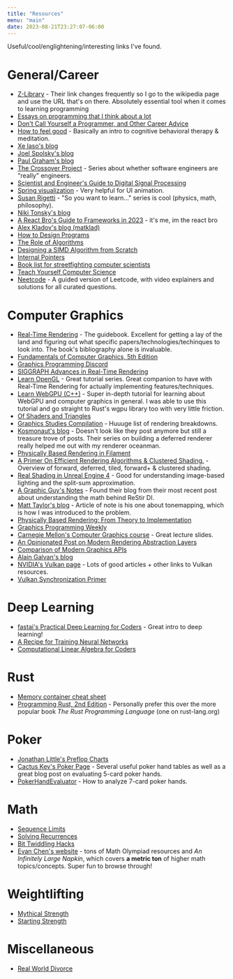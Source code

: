```yaml
---
title: "Resources"
menu: "main"
date: 2023-08-21T23:27:07-06:00
---
```

Useful/cool/englightening/interesting links I've found.

# General/Career
- [Z-Library](https://en.wikipedia.org/wiki/Z-Library) - Their link changes frequently so I go to the wikipedia page and use the URL that's on there. Absolutely essential tool when it comes to learning programming
- [Essays on programming that I think about a lot](https://www.benkuhn.net/progessays/)
- [Don't Call Yourself a Programmer, and Other Career Advice](https://www.kalzumeus.com/2011/10/28/dont-call-yourself-a-programmer/)
- [How to feel good](https://evanjconrad.com/posts/how-to-feel-good) - Basically an intro to cognitive behavioral therapy & meditation.
- [Xe laso's blog](https://xeiaso.net/)
- [Joel Spolsky's blog](https://www.joelonsoftware.com/)
- [Paul Graham's blog](http://www.paulgraham.com/index.html)
- [The Crossover Project](https://www.hillelwayne.com/post/are-we-really-engineers/) - Series about whether software engineers are "really" engineers.
- [Scientist and Engineer's Guide to Digital Signal Processing](http://www.dspguide.com/)
- [Spring visualization](https://www.desmos.com/calculator/rzvw27ljh9) - Very helpful for UI animation.
- [Susan Rigetti](https://www.susanrigetti.com/) - "So you want to learn..." series is cool (physics, math, philosophy).
- [Niki Tonsky's blog](https://tonsky.me/)
- [A React Bro's Guide to Frameworks in 2023](https://twitter.com/t3dotgg/status/1612980211393638401) - it's me, im the react bro
- [Alex Kladov's blog (matklad)](https://matklad.github.io/about.html)
- [How to Design Programs](https://htdp.org/)
- [The Role of Algorithms](https://matklad.github.io/2023/08/13/role-of-algorithms.html)
- [Designing a SIMD Algorithm from Scratch](https://mcyoung.xyz/2023/11/27/simd-base64/)
- [Internal Pointers](https://www.internalpointers.com/)
- [Book list for streetfighting computer scientists](https://nick-black.com/dankwiki/index.php/Book_list_for_streetfighting_computer_scientists)
- [Teach Yourself Computer Science](https://teachyourselfcs.com/)
- [Neetcode](https://neetcode.io/) - A guided version of Leetcode, with video explainers and solutions for all curated questions.

# Computer Graphics
- [Real-Time Rendering](https://www.realtimerendering.com/) - The guidebook. Excellent for getting a lay of the land and figuring out what specific papers/technologies/techinques to look into. The book's bibliography alone is invaluable.
- [Fundamentals of Computer Graphics, 5th Edition](https://www.amazon.com/Fundamentals-Computer-Graphics-Steve-Marschner/dp/0367505037)
- [Graphics Programming Discord](https://graphics-programming.org/)
- [SIGGRAPH Advances in Real-Time Rendering](https://advances.realtimerendering.com/)
- [Learn OpenGL](https://learnopengl.com/) - Great tutorial series. Great companion to have with Real-Time Rendering for actually implementing features/techniques.
- [Learn WebGPU (C++)](https://eliemichel.github.io/LearnWebGPU/index.html) - Super in-depth tutorial for learning about WebGPU and computer graphics in general. I was able to use this tutorial and go straight to Rust's wgpu library too with very little friction.
- [Of Shaders and Triangles](https://blog.42yeah.is/)
- [Graphics Studies Compilation](http://www.adriancourreges.com/blog/2020/12/29/graphics-studies-compilation/) - Huuuge list of rendering breakdowns.
- [Kosmonaut's blog](https://kosmonautblog.wordpress.com/) - Doesn't look like they post anymore but still a treasure trove of posts. Their series on building a deferred renderer really helped me out with my renderer oceanman.
- [Physically Based Rendering in Filament](https://google.github.io/filament/Filament.html)
- [A Primer On Efficient Rendering Algorithms & Clustered Shading.](http://www.aortiz.me/2018/12/21/CG.html) - Overview of forward, deferred, tiled, forward+ & clustered shading.
- [Real Shading in Unreal Engine 4](https://blog.selfshadow.com/publications/s2013-shading-course/karis/s2013_pbs_epic_notes_v2.pdf) - Good for understanding image-based lighting and the split-sum approximation.
- [A Graphic Guy's Notes](https://agraphicsguynotes.com/) - Found their blog from their most recent post about understanding the math behind ReStir DI.
- [Matt Taylor's blog](https://64.github.io/) - Article of note is his one about tonemapping, which is how I was introduced to the problem.
- [Physically Based Rendering: From Theory to Implementation](https://www.pbr-book.org/)
- [Graphics Programming Weekly](https://www.jendrikillner.com/)
- [Carnegie Mellon's Computer Graphics course](http://15462.courses.cs.cmu.edu/spring2023/) - Great lecture slides.
- [An Opinionated Post on Modern Rendering Abstraction Layers](https://alextardif.com/RenderingAbstractionLayers.html)
- [Comparison of Modern Graphics APIs](https://alain.xyz/blog/comparison-of-modern-graphics-apis)
- [Alain Galvan's blog](https://alain.xyz/)
- [NVIDIA's Vulkan page](https://developer.nvidia.com/vulkan) - Lots of good articles + other links to Vulkan resources.
- [Vulkan Synchronization Primer](https://www.jeremyong.com/vulkan/graphics/rendering/2018/11/22/vulkan-synchronization-primer/)

# Deep Learning
- [fastai's Practical Deep Learning for Coders](https://course.fast.ai/) - Great intro to deep learning!
- [A Recipe for Training Neural Networks](https://karpathy.github.io/2019/04/25/recipe/) 
- [Computational Linear Algebra for Coders](https://github.com/fastai/numerical-linear-algebra)

# Rust
- [Memory container cheat sheet](https://github.com/usagi/rust-memory-container-cs)
- [Programming Rust, 2nd Edition](https://www.oreilly.com/library/view/programming-rust-2nd/9781492052586/) - Personally prefer this over the more popular book *The Rust Programming Language* (one on rust-lang.org)

# Poker
- [Jonathan Little's Preflop Charts](https://poker-coaching.s3.amazonaws.com/tools/preflop-charts/full-preflop-charts.pdf)
- [Cactus Kev's Poker Page](http://suffe.cool/poker/) - Several useful poker hand tables as well as a great blog post on evaluating 5-card poker hands.
- [PokerHandEvaluator](https://github.com/HenryRLee/PokerHandEvaluator/blob/master/Documentation/Algorithm.md) - How to analyze 7-card poker hands.

# Math
- [Sequence Limits](https://math.mit.edu/~apm/ch03.pdf)
- [Solving Recurrences](https://jeffe.cs.illinois.edu/teaching/algorithms/notes/99-recurrences.pdf)
- [Bit Twiddling Hacks](http://graphics.stanford.edu/~seander/bithacks.html#CountBitsSetParallel)
- [Evan Chen's website](https://web.evanchen.cc/) - tons of Math Olympiad resources and *An Infinitely Large Napkin*, which covers **a metric ton** of higher math topics/concepts. Super fun to browse through!

# Weightlifting
- [Mythical Strength](http://mythicalstrength.blogspot.com/2014/05/why-abbreviated-training-starting.html)
- [Starting Strength](https://startingstrength.com/)

# Miscellaneous
- [Real World Divorce](http://realworlddivorce.com/)